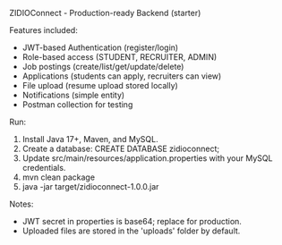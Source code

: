 
ZIDIOConnect - Production-ready Backend (starter)

Features included:
- JWT-based Authentication (register/login)
- Role-based access (STUDENT, RECRUITER, ADMIN)
- Job postings (create/list/get/update/delete)
- Applications (students can apply, recruiters can view)
- File upload (resume upload stored locally)
- Notifications (simple entity)
- Postman collection for testing

Run:
1. Install Java 17+, Maven, and MySQL.
2. Create a database: CREATE DATABASE zidioconnect;
3. Update src/main/resources/application.properties with your MySQL credentials.
4. mvn clean package
5. java -jar target/zidioconnect-1.0.0.jar

Notes:
- JWT secret in properties is base64; replace for production.
- Uploaded files are stored in the 'uploads' folder by default.
